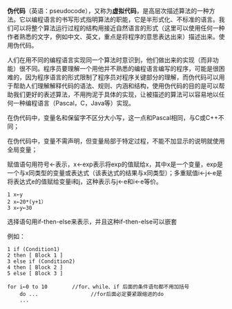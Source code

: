 **伪代码**（英语：pseudocode），又称为**虚拟代码**，是高层次描述算法的一种方法。它以编程语言的书写形式指明算法的职能，它是半形式化、不标准的语言。我们可以将整个算法运行过程的结构用接近自然语言的形式（这里可以使用任何一种作者熟悉的文字，例如中文、英文，重点是将程序的意思表达出来）描述出来。使用伪代码。

人们在用不同的编程语言实现同一个算法时意识到，他们做出来的实现（而非功能）很不同。程序员要理解一个用他并不熟悉的编程语言编写的程序，可能是很困难的，因为程序语言的形式限制了程序员对程序关键部分的理解，而伪代码可以用于帮助人们理解解释代码的语法、规则、内涵和结构，使用伪代码的目的是可以帮助我们更好的表述算法，不用拘泥于具体的实现，让被描述的算法可以容易地以任何一种编程语言（Pascal，C，Java等）实现。

在伪代码中，变量名和保留字不区分大小写，这一点和Pascal相同，与C或C++不同；

在伪代码中，变量不需声明，但变量局部于特定过程，不能不加显示的说明就使用全局变量；

赋值语句用符号←表示，x←exp表示将exp的值赋给x，其中x是一个变量，exp是一个与x同类型的变量或表达式（该表达式的结果与x同类型）；多重赋值i←j←e是将表达式e的值赋给变量i和j，这种表示与j←e和i←e等价。

 

```
1 x←y
2 x←20*(y+1）
3 x←y←30
```

 选择语句用if-then-else来表示，并且这种if-then-else可以嵌套

例如：

```
1 if (Condition1)
2 then [ Block 1 ]
3 else if (Condition2)
4 then [ Block 2 ]
5 else [ Block 3 ]
```

 

```
for i←0 to 10        //for、while、if 后面的条件语句都不用加括号
    do ...                 //for后面必定要紧跟缩进的do
    ...
```

 